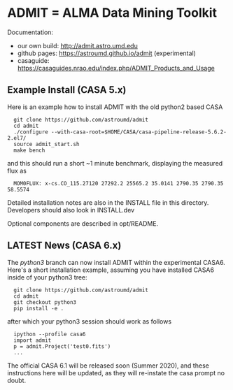 #  ADMIT = ALMA Data Mining Toolkit 


Documentation:
* our own build: http://admit.astro.umd.edu
* github pages: https://astroumd.github.io/admit (experimental)
* casaguide: https://casaguides.nrao.edu/index.php/ADMIT_Products_and_Usage

## Example Install (CASA 5.x)

Here is an example how to install ADMIT with the old python2 based CASA

      git clone https://github.com/astroumd/admit
      cd admit
      ./configure --with-casa-root=$HOME/CASA/casa-pipeline-release-5.6.2-2.el7/
      source admit_start.sh
      make bench

and this should run a short ~1 minute benchmark, displaying the  measured flux as

      MOM0FLUX: x-cs.CO_115.27120 27292.2 25565.2 35.0141 2790.35 2790.35 58.5574

Detailed installation notes are also in the INSTALL file in this
directory. Developers should also look in INSTALL.dev

Optional components are described in opt/README.



## LATEST News (CASA 6.x)

The *python3* branch can now install ADMIT within the experimental
CASA6. Here's a short installation example, assuming you have installed CASA6
inside of your python3 tree:

      git clone https://github.com/astroumd/admit
      cd admit
      git checkout python3
      pip install -e .

after which your python3 session should work as follows

      ipython --profile casa6
      import admit
      p = admit.Project('test0.fits')
      ...

The official CASA 6.1 will be released soon (Summer 2020), and these instructions here will be updated,
as they will re-instate the casa prompt no doubt.
